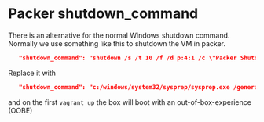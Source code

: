 # Packer shutdown_command
There is an alternative for the normal Windows shutdown command.
Normally we use something like this to shutdown the VM in packer.

```json
   "shutdown_command": "shutdown /s /t 10 /f /d p:4:1 /c \"Packer Shutdown\"",
```

Replace it with

```json
   "shutdown_command": "c:/windows/system32/sysprep/sysprep.exe /generalize /oobe /quiet /shutdown /unattend:a:/unattend.xml",
```

and on the first `vagrant up` the box will boot with an out-of-box-experience (OOBE)